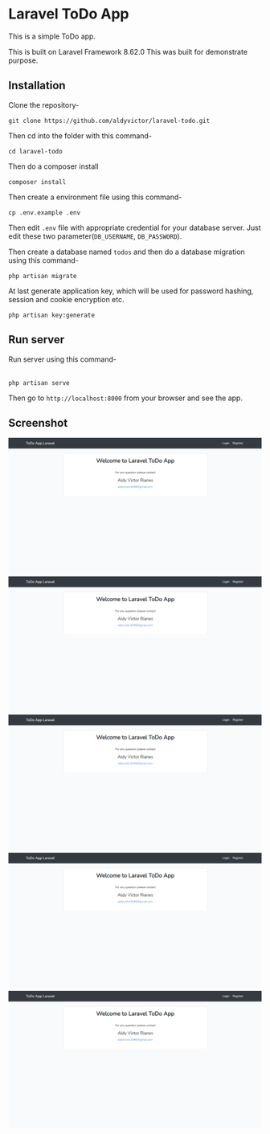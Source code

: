 # Laravel ToDo App

This is a simple ToDo app.

This is built on Laravel Framework 8.62.0 This was built for demonstrate purpose.

## Installation

Clone the repository-

```
git clone https://github.com/aldyvictor/laravel-todo.git
```

Then cd into the folder with this command-

```
cd laravel-todo
```

Then do a composer install

```
composer install
```

Then create a environment file using this command-

```
cp .env.example .env
```

Then edit `.env` file with appropriate credential for your database server. Just edit these two parameter(`DB_USERNAME`, `DB_PASSWORD`).

Then create a database named `todos` and then do a database migration using this command-

```
php artisan migrate
```

At last generate application key, which will be used for password hashing, session and cookie encryption etc.

```
php artisan key:generate
```

## Run server

Run server using this command-

```

php artisan serve

```

Then go to `http://localhost:8000` from your browser and see the app.

## Screenshot

![Landing Page](/public/img/ToDo-App-Laravel.png)
![Sign In Page](/public/img/ToDo-App-Laravel.png)
![Registration Page](/public/img/ToDo-App-Laravel.png)
![ToDo List Page](/public/img/ToDo-App-Laravel.png)
![Create New ToDo Page](/public/img/ToDo-App-Laravel.png)

```

```

